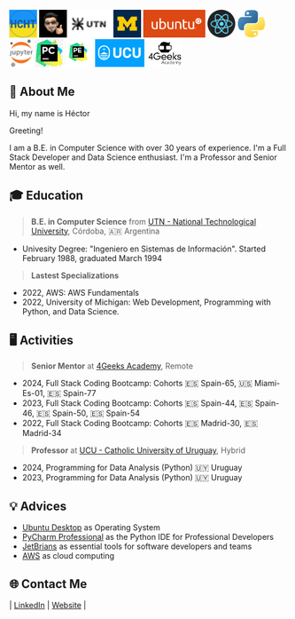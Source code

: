 <img src="./img/logo-hcht-uk.jpg"
     width="50" height="50"
     alt="I stand with Ukraine">
<img src="./img/gravatar-hector.png"
     height="50"
     alt="Avatar de Héctor">
<img src="./img/logo-utn.png"
     height="50"
     alt="Universidad Tecnológica Nacional">
<img src="./img/university-of-michigan.jpeg"
     height="50"
     alt="University of Michigan">
<img src="./img/logo-ubuntu.png"
     height="50"
     alt="Logo Ubuntu">
<img src="./img/logo-reactjs.png"
     height="50"
     alt="Logo React">
<img src="./img/logo-python.png"
     height="50"
     alt="Logo Python">
<img src="./img/logo-jupyter.svg"
     height="50"
     alt="Logo Jupyter">
<img src="./img/logo-pycharm.jpeg"
     height="50"
     alt="Logo PyCharm">
<img src="./img/logo-pycharm-edu.jpeg"
     height="50"
     alt="Logo PyCharm">
<img src="./img/logo-ucu.png"
     height="50"
     alt="Logo Catholic University of Uruguay">
<img src="./img/logo-4geeks.png"
     height="50"
     alt="Logo 4Geeks Academy">


## 🚀 About Me

Hi, my name is Héctor

Greeting!

I am a B.E. in Computer Science with over 30 years of experience. I'm a Full Stack Developer and Data Science enthusiast. I'm a Professor and Senior Mentor as well.

## 🎓 Education

> **B.E. in Computer Science** from [UTN - National Technological University](https://www.utn.edu.ar/es/), Córdoba, 🇦🇷 Argentina
>
- Univesity Degree: "Ingeniero en Sistemas de Información". Started February 1988, graduated March 1994

> **Lastest Specializations**
> 
- 2022, AWS: AWS Fundamentals
- 2022, University of Michigan: Web Development, Programming with Python, and Data Science.

## 🖥️ Activities

> **Senior Mentor** at [4Geeks Academy](https://4geeksacademy.com/), Remote

- 2024, Full Stack Coding Bootcamp: Cohorts 🇪🇸 Spain-65, 🇺🇸 Miami-Es-01, 🇪🇸 Spain-77
- 2023, Full Stack Coding Bootcamp: Cohorts 🇪🇸 Spain-44, 🇪🇸 Spain-46, 🇪🇸 Spain-50, 🇪🇸 Spain-54
- 2022, Full Stack Coding Bootcamp: Cohorts 🇪🇸 Madrid-30, 🇪🇸 Madrid-34

> **Professor** at [UCU - Catholic University of Uruguay](https://ucu.edu.uy), Hybrid

- 2024, Programming for Data Analysis (Python) 🇺🇾 Uruguay
- 2023, Programming for Data Analysis (Python) 🇺🇾 Uruguay

## 💡 Advices

- [Ubuntu Desktop](https://ubuntu.com/download/desktop) as Operating System
- [PyCharm Professional](https://www.jetbrains.com/pycharm/download/) as the Python IDE for Professional Developers
- [JetBrians](https://www.jetbrains.com/) as essential tools for software developers and teams
- [AWS](https://aws.amazon.com/) as cloud computing

## 🌐 Contact Me

| [LinkedIn](https://www.linkedin.com/in/hector-chocobar/) | [Website](https://chocobar.net) |

